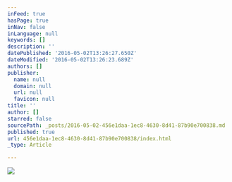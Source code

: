 ```yaml
---
inFeed: true
hasPage: true
inNav: false
inLanguage: null
keywords: []
description: ''
datePublished: '2016-05-02T13:26:27.650Z'
dateModified: '2016-05-02T13:26:23.689Z'
authors: []
publisher:
  name: null
  domain: null
  url: null
  favicon: null
title: ''
author: []
starred: false
sourcePath: _posts/2016-05-02-456e1daa-1ec8-4630-8d41-87b90e700838.md
published: true
url: 456e1daa-1ec8-4630-8d41-87b90e700838/index.html
_type: Article

---
```

![](https://the-grid-user-content.s3-us-west-2.amazonaws.com/e8b533a3-cdf3-4052-8cc4-c67aa4c94e0e.jpg)